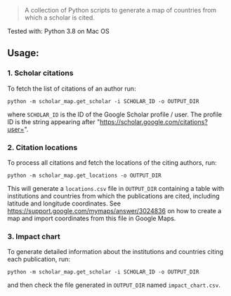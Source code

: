 > A collection of Python scripts to generate a map of countries from which a scholar is cited.

Tested with: Python 3.8 on Mac OS

## Usage:

### 1. Scholar citations

To fetch the list of citations of an author run:

```shell
python -m scholar_map.get_scholar -i SCHOLAR_ID -o OUTPUT_DIR
```

where `SCHOLAR_ID` is the ID of the Google Scholar profile / user. The profile ID is the string appearing
after "https://scholar.google.com/citations?user=".

### 2. Citation locations

To process all citations and fetch the locations of the citing authors, run:

```shell
python -m scholar_map.get_locations -o OUTPUT_DIR
```

This will generate a `locations.csv` file in `OUTPUT_DIR` containing a table with institutions and countries from which
the publications are cited, including latitude and longitude coordinates.
See https://support.google.com/mymaps/answer/3024836 on how to create a map and import coordinates from this file in
Google Maps.

### 3. Impact chart

To generate detailed information about the institutions and countries citing each publication, run:

```shell
python -m scholar_map.get_scholar -i SCHOLAR_ID -o OUTPUT_DIR
```

and then check the file generated in `OUTPUT_DIR` named `impact_chart.csv`. 